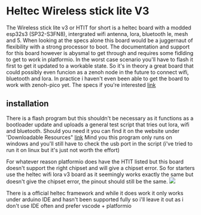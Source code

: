 # Heltec Wireless stick lite V3

The Wireless stick lite v3 or HTIT for short is a heltec board with a modded esp32s3 (SP32-S3FN8), intergrated wifi antenna, lora, bluetooth le, mesh and 5. When looking at the specs alone this board would be a juggernaut of flexibility with a strong processor to boot. The documentation and support for this board however is abysmal to get through and requires some fidlding to get to work in platformio. In the worst case scenario you'll have to flash it first to get it updated to a workable state. So it's in theory a great board that could possibly even funcion as a zenoh node in the future to connect wifi, bluetooth and lora. In practice i haven't even been able to get the board to work with zenoh-pico yet. The specs if you're interested [link](https://heltec.org/project/wireless-stick-lite-v2/)

## installation

There is a flash program but this shouldn't be necessary as it functions as a bootloader update and uploads a general test script that tries out lora, wifi and bluetooth. Should you need it you can find it on the website under 'Downloadable Resources" [link](https://resource.heltec.cn/download/Wireless_Stick_Lite_V3) Mind you this program only runs on windows and you'll still have to check the usb port in the script (i've tried to run it on linux but it's just not worth the effort)

For whatever reason platformio does have the HTIT listed but this board doesn't  support the right chipset and will give a chipset error. So for starters use the heltec wifi lora v3 board as it seemingly works exactly the same but doesn't give the chipset error, the pinout should still be the same.
![](https://github.com/captainblond3/Deep-sleep_zenoh-pico_tests/blob/main/images/heltec_example)

There is a official heltec framework and while it does work it only works under arduino IDE and hasn't been supported fully so i'll leave it out as i don't use IDE often and prefer vscode + platformio

